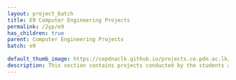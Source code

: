 ```yaml
---
layout: project_batch
title: E9 Computer Engineering Projects
permalink: /2yp/e9
has_children: true
parent: Computer Engineering Projects
batch: e9
    
default_thumb_image: https://cepdnaclk.github.io/projects.ce.pdn.ac.lk/data/categories/2yp/thumbnail.jpg
description: This section contains projects conducted by the students after their second year. Usually, these projects are conducted by groups of 3 students, and followed by Agile principles.
---
```

